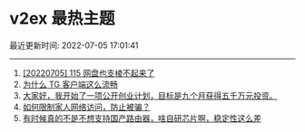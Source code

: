 # v2ex 最热主题

最近更新时间: 2022-07-05 17:01:41

--- 
1. [[20220705] 115 网盘也支棱不起来了](https://www.v2ex.com/t/864095) 
2. [为什么 TG 客户端这么流畅](https://www.v2ex.com/t/864115) 
3. [大家好，我开始了一项公开创业计划，目标是九个月获得五千万元投资。](https://www.v2ex.com/t/864079) 
4. [如何限制家人网络访问，防止被骗？](https://www.v2ex.com/t/864140) 
5. [有时候真的不是不想支持国产路由器，啥自研芯片啊，稳定性这么差](https://www.v2ex.com/t/864149) 
